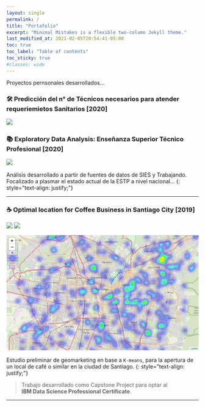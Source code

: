 ```yaml
---
layout: single
permalink: /
title: "Portafolio"
excerpt: "Minimal Mistakes is a flexible two-column Jekyll theme."
last_modified_at: 2021-02-05T20:54:41-05:00
toc: true
toc_label: "Table of contents"
toc_sticky: true
#classes: wide
---
```

Proyectos pernsonales desarrollados...

### 🛠️ Predicción del n° de Técnicos necesarios para atender requeriemietos Sanitarios [2020]
![](https://img.shields.io/badge/Colab-Open_Notebook-1299F3?logo=Google-Colab)

### 📚 Exploratory Data Analysis: Enseñanza Superior Técnico Profesional [2020]
![](https://img.shields.io/badge/Power_BI-Open_Dashboard-FEC111?logo=Power-BI)

Análisis desarrollado a partir de fuentes de datos de SIES y Trabajando. Focalizado a plasmar el estado actual de la ESTP a nivel nacional...
{: style="text-align: justify;"}

---
### ☕ Optimal location for Coffee Business in Santiago City [2019]
![](https://img.shields.io/badge/Colab-Open_Notebook-1299F3?logo=Google-Colab)
![](https://img.shields.io/badge/PDF-Open_Summary-EC1C24?logo=Adobe-Acrobat-Reader)

![](/assets/images/potential_coffee_places.jpg "Potential Coffee Venues")

 Estudio preliminar de geomarketing en base a `K-means`, para la apertura de un local de café o similar en la ciudad de Santiago. 
{: style="text-align: justify;"}

 >Trabajo desarrollado como Capstone Project para optar al  
 **IBM Data Science Professional Certificate**.



---